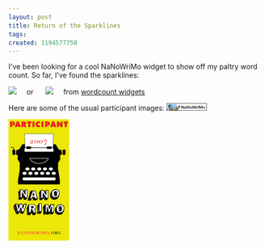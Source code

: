 ```yaml
---
layout: post
title: Return of the Sparklines
tags: 
created: 1194577750
---
```

I've been looking for a cool NaNoWriMo widget to show off my paltry word count.  So far, I've found the sparklines:

<img src="http://www.neilgaiman.com/exclusive/nanowrimo/sparkline.php?uid=4573&type=bar&less=red&more=green" /> &nbsp;&nbsp;&nbsp;&nbsp;or &nbsp;&nbsp;&nbsp;&nbsp;
<img src="http://www.neilgaiman.com/exclusive/nanowrimo/sparkline.php?uid=4573&type=bar&difference=true&less=red&more=green" />&nbsp;&nbsp;&nbsp;&nbsp; from <a href="http://tinyurl.com/332plj">wordcount widgets</a>

Here are some of the usual participant images:  ![micronano](/files/pictures/nano_06_icon_micro.gif)<!--break-->

![typewriter 2007](/files/pictures/nano_participant_icon_large.gif)
